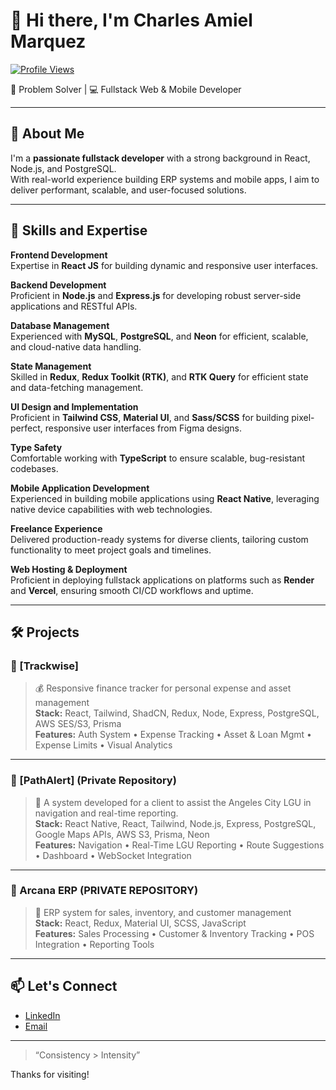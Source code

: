# 👋 Hi there, I'm Charles Amiel Marquez

[![Profile Views](https://visitor-badge.laobi.icu/badge?page_id=SiriusShift.SiriusShift)](https://github.com/SiriusShift)

🧠 Problem Solver | 💻 Fullstack Web & Mobile Developer  

---

## 🚀 About Me

I'm a **passionate fullstack developer** with a strong background in React, Node.js, and PostgreSQL.  
With real-world experience building ERP systems and mobile apps, I aim to deliver performant, scalable, and user-focused solutions.

---

## 🧰 Skills and Expertise

**Frontend Development**  
Expertise in **React JS** for building dynamic and responsive user interfaces.

**Backend Development**  
Proficient in **Node.js** and **Express.js** for developing robust server-side applications and RESTful APIs.

**Database Management**  
Experienced with **MySQL**, **PostgreSQL**, and **Neon** for efficient, scalable, and cloud-native data handling.

**State Management**  
Skilled in **Redux**, **Redux Toolkit (RTK)**, and **RTK Query** for efficient state and data-fetching management.

**UI Design and Implementation**  
Proficient in **Tailwind CSS**, **Material UI**, and **Sass/SCSS** for building pixel-perfect, responsive user interfaces from Figma designs.

**Type Safety**  
Comfortable working with **TypeScript** to ensure scalable, bug-resistant codebases.

**Mobile Application Development**  
Experienced in building mobile applications using **React Native**, leveraging native device capabilities with web technologies.

**Freelance Experience**  
Delivered production-ready systems for diverse clients, tailoring custom functionality to meet project goals and timelines.

**Web Hosting & Deployment**  
Proficient in deploying fullstack applications on platforms such as **Render** and **Vercel**, ensuring smooth CI/CD workflows and uptime.

---

## 🛠️ Projects

### 🔹 [Trackwise]
> 💰 Responsive finance tracker for personal expense and asset management  
**Stack:** React, Tailwind, ShadCN, Redux, Node, Express, PostgreSQL, AWS SES/S3, Prisma  
**Features:** Auth System • Expense Tracking • Asset & Loan Mgmt • Expense Limits • Visual Analytics

---

### 🔹 [PathAlert] (Private Repository)  
> 🚨 A system developed for a client to assist the Angeles City LGU in navigation and real-time reporting.  
**Stack:** React Native, React, Tailwind, Node.js, Express, PostgreSQL, Google Maps APIs, AWS S3, Prisma, Neon  
**Features:** Navigation • Real-Time LGU Reporting • Route Suggestions • Dashboard • WebSocket Integration

---

### 🔹 Arcana ERP (PRIVATE REPOSITORY)  
> 🧾 ERP system for sales, inventory, and customer management  
**Stack:** React, Redux, Material UI, SCSS, JavaScript  
**Features:** Sales Processing • Customer & Inventory Tracking • POS Integration • Reporting Tools

---

## 📫 Let's Connect

- [LinkedIn](https://www.linkedin.com/in/charles-amiel-marquez/)
- [Email](mailto:lagmanmarquez@gmail.com)

---

> “Consistency > Intensity”

Thanks for visiting!
